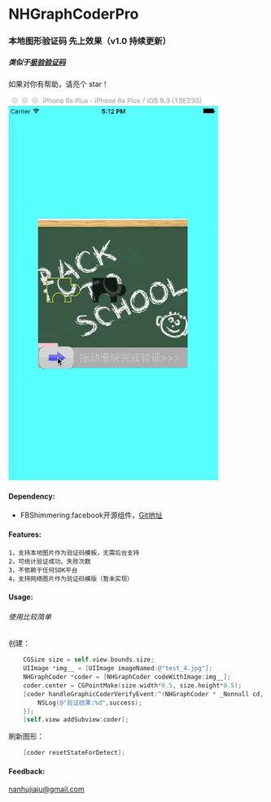 # NHGraphCoderPro
### 本地图形验证码 先上效果（v1.0 持续更新）
##### 类似于[极验验证码](http://geetest.com)
如果对你有帮助，请亮个 star！

![image](https://raw.githubusercontent.com/iFindTA/screenshots/master/graphiccode.gif)

#### Dependency:
-  FBShimmering:facebook开源组件，[Git地址](https://github.com/facebook/Shimmer/)

#### Features:
```
1，支持本地图片作为验证码模板，无需后台支持
2，可统计验证成功、失败次数
3，不依赖于任何SDK平台
4，支持网络图片作为验证码模版（暂未实现）
```

#### Usage:
###### 使用比较简单
创建：
```ObjectiveC
	CGSize size = self.view.bounds.size;
    UIImage *img__ = [UIImage imageNamed:@"test_4.jpg"];
    NHGraphCoder *coder = [NHGraphCoder codeWithImage:img__];
    coder.center = CGPointMake(size.width*0.5, size.height*0.5);
    [coder handleGraphicCoderVerifyEvent:^(NHGraphCoder * _Nonnull cd, BOOL success) {
        NSLog(@"验证结果:%d",success);
    }];
    [self.view addSubview:coder];
```

刷新图形：
```ObjectiveC
	[coder resetStateForDetect];
```

#### Feedback:
nanhujiaju@gmail.com